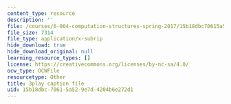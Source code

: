 ```yaml
---
content_type: resource
description: ''
file: /courses/6-004-computation-structures-spring-2017/15b18dbc70615a529e7d4204b6e272d1_muLn57VrGAA.vtt
file_size: 7314
file_type: application/x-subrip
hide_download: true
hide_download_original: null
learning_resource_types: []
license: https://creativecommons.org/licenses/by-nc-sa/4.0/
ocw_type: OCWFile
resourcetype: Other
title: 3play caption file
uid: 15b18dbc-7061-5a52-9e7d-4204b6e272d1
---
```

